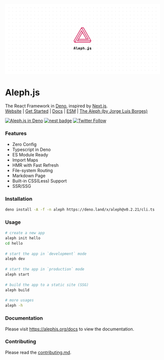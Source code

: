 ![Aleph Poster](./design/poster.svg)

# Aleph.js

The React Framework in [Deno](https://deno.land), inspired by [Next.js](https://nextjs.org).
<br>
[Website](https://alephjs.org) | [Get Started](https://alephjs.org/docs/get-started)  | [Docs](https://alephjs.org/docs) | [ESM](https://esm.sh) | [The Aleph  (by Jorge Luis Borges)](http://www.phinnweb.org/links/literature/borges/aleph.html)

[![Aleph.js in Deno](https://github.com/alephjs/aleph.js/workflows/Aleph.js%20in%20Deno/badge.svg)](https://github.com/alephjs/aleph.js/actions?query=workflow%3A%22Aleph.js+in+Deno%22)
[![nest badge](https://nest.land/badge.svg)](https://nest.land/package/aleph)
[![Twitter Follow](https://img.shields.io/twitter/follow/alephjs?style=social)](https://twitter.com/intent/follow?screen_name=alephjs)

### Features
- Zero Config
- Typescript in Deno
- ES Module Ready
- Import Maps
- HMR with Fast Refresh
- File-system Routing
- Markdown Page
- Built-in CSS(Less) Support
- SSR/SSG

### Installation
```bash
deno install -A -f -n aleph https://deno.land/x/aleph@v0.2.21/cli.ts
```

### Usage
```bash
# create a new app
aleph init hello
cd hello

# start the app in `development` mode
aleph dev

# start the app in `production` mode
aleph start

# build the app to a static site (SSG)
aleph build

# more usages
aleph -h
```

### Documentation
Please visit https://alephjs.org/docs to view the documentation.

### Contributing
Please read the [contributing.md](CONTRIBUTING.md).
